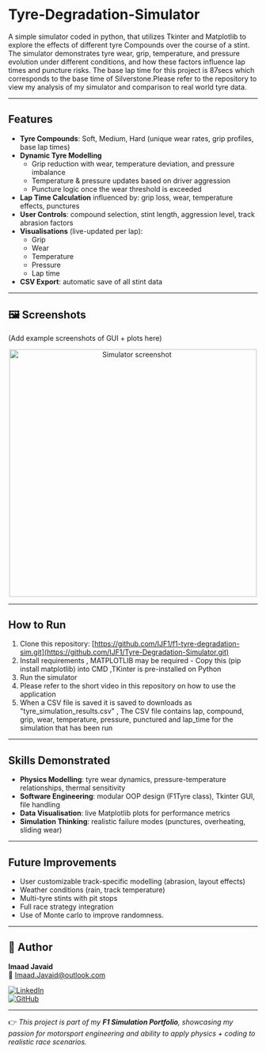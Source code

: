 # Tyre-Degradation-Simulator
A simple simulator coded in python, that utilizes Tkinter and Matplotlib to explore the effects of different tyre Compounds over the course of a stint.
The simulator demonstrates tyre wear, grip, temperature, and pressure evolution under different conditions, and how these factors influence lap times and puncture risks.
The base lap time for this project is 87secs which corresponds to the base time of Silverstone.Please refer to the repository to view my analysis of my simulator and comparison to real world tyre data.

---

## Features

- **Tyre Compounds**: Soft, Medium, Hard (unique wear rates, grip profiles, base lap times)  
- **Dynamic Tyre Modelling**  
  - Grip reduction with wear, temperature deviation, and pressure imbalance  
  - Temperature & pressure updates based on driver aggression  
  - Puncture logic once the wear threshold is exceeded  
- **Lap Time Calculation** influenced by: grip loss, wear, temperature effects, punctures  
- **User Controls**: compound selection, stint length, aggression level, track abrasion factors  
- **Visualisations** (live-updated per lap):  
  - Grip  
  - Wear  
  - Temperature  
  - Pressure  
  - Lap time  
- **CSV Export**: automatic save of all stint data  

---

## 🖼️ Screenshots

(Add example screenshots of GUI + plots here)

<p align="center">
  <img src="screenshots/example.png" alt="Simulator screenshot" width="500"/>
</p>

---

## How to Run

1) Clone this repository:  [https://github.com/IJF1/f1-tyre-degradation-sim.git](https://github.com/IJF1/Tyre-Degradation-Simulator.git)
2) Install requirements , MATPLOTLIB may be required - Copy this (pip install matplotlib) into CMD ,TKinter is pre-installed on Python
3) Run the simulator
4) Please refer to the short video in this repository on how to use the application
5) When a CSV file is saved it is saved to downloads as "tyre_simulation_results.csv" , The CSV file contains lap, compound, grip, wear, temperature, pressure, punctured and lap_time for the simulation that has been run


---

## Skills Demonstrated

- **Physics Modelling**: tyre wear dynamics, pressure-temperature relationships, thermal sensitivity  
- **Software Engineering**: modular OOP design (F1Tyre class), Tkinter GUI, file handling  
- **Data Visualisation**: live Matplotlib plots for performance metrics  
- **Simulation Thinking**: realistic failure modes (punctures, overheating, sliding wear)  

---

## Future Improvements

- User customizable track-specific modelling (abrasion, layout effects)  
- Weather conditions (rain, track temperature)  
- Multi-tyre stints with pit stops  
- Full race strategy integration
- Use of Monte carlo to improve randomness. 

---

## 👤 Author

**Imaad Javaid**  
📧 [Imaad.Javaid@outlook.com](mailto:Imaad.Javaid@outlook.com) 

[![LinkedIn](https://img.shields.io/badge/LinkedIn-0077B5?style=for-the-badge&logo=linkedin&logoColor=white)](https://linkedin.com/in/imaad-javaid-854941369)  
[![GitHub](https://img.shields.io/badge/GitHub-181717?style=for-the-badge&logo=github&logoColor=white)](https://github.com/IJF1)

---

👉 *This project is part of my **F1 Simulation Portfolio**, showcasing my passion for motorsport engineering and ability to apply physics + coding to realistic race scenarios.*


